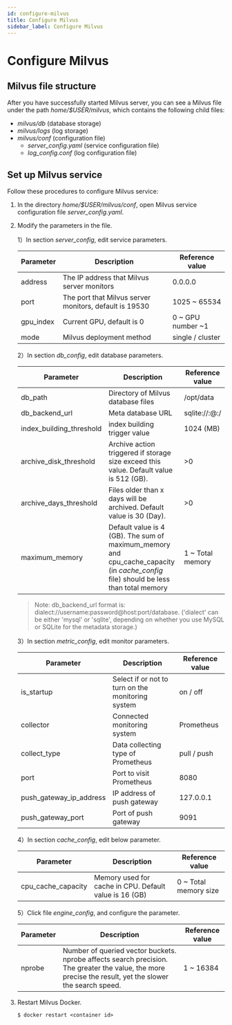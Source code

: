 ```yaml
---
id: configure-milvus
title: Configure Milvus
sidebar_label: Configure Milvus
---
```


# Configure Milvus


## Milvus file structure
After you have successfully started Milvus server, you can see a Milvus file under the path *home/$USER/milvus*, which contains the following child files:

- *milvus/db* (database storage)
- *milvus/logs* (log storage)
- *milvus/conf* (configuration file)
    - *server_config.yaml* (service configuration file)
    - *log_config.conf* (log configuration file)

## Set up Milvus service

Follow these procedures to configure Milvus service:

1. In the directory *home/$USER/milvus/conf*, open Milvus service configuration file *server_config.yaml*.

2. Modify the parameters in the file.

   1）In section *server_config*, edit service parameters.
   
     | Parameter            | Description                          | Reference value           |
     |----------------|-----------------------------------|-------------------|
     | address        | The IP address that Milvus server monitors      | 0.0.0.0           |
     | port           | The port that Milvus server monitors, default is 19530 | 1025 ~ 65534 |            
     | gpu_index      | Current GPU, default is 0          | 0 ~ GPU number ~1                |
     | mode           | Milvus deployment method                    | single / cluster |            
                                                                                                                     
   2）In section *db_config*, edit database parameters.
   
     | Parameter               | Description                            | Reference value    |
     |-------------------|-------------------------------------|----------|
     | db_path           | Directory of Milvus database files            |    /opt/data   |
     | db_backend_url    | Meta database URL                         |sqlite://:@:/ |
     | index_building_threshold | index building trigger value       |  1024 (MB)  |
     | archive_disk_threshold | Archive action triggered if storage size exceed this value. Default value is 512 (GB).| >0 |
     | archive_days_threshold | Files older than x days will be archived. Default value is 30 (Day).|  >0  |
     | maximum_memory    | Default value is 4 (GB). The sum of maximum_memory and cpu_cache_capacity (in *cache_config* file) should be less than total memory| 1 ~ Total memory|
     
   > Note: db_backend_url format is: dialect://username:password@host:port/database. ('dialect' can be either 'mysql' or 'sqlite', depending on whether you use MySQL or SQLite for the metadata storage.)
                                 
   3）In section *metric_config*, edit monitor parameters.
   
     |Parameter               |  Description                             | Reference value     |
     |-------------------|-------------------------------------|----------|
     | is_startup        | Select if or not to turn on the monitoring system          | on / off |
     | collector         | Connected monitoring system               | Prometheus             |
     | collect_type      | Data collecting type of Prometheus     |   pull / push          |
     | port              | Port to visit Prometheus       | 8080                   |
     | push_gateway_ip_address | IP address of push gateway   | 127.0.0.1             |
     | push_gateway_port       | Port of push gateway   |  9091                 |

   4）In section *cache_config*, edit below parameter.
   
     |  Parameter                | Description                             | Reference value     |
     |-------------------|-------------------------------------|----------|
     | cpu_cache_capacity | Memory used for cache in CPU. Default value is 16 (GB)       |  0 ~ Total memory size |

   5）Click file *engine_config*, and configure the parameter.

     |  Parameter            | Description                             | Reference value      |
     |-------------------|-------------------------------------|----------|
     | nprobe            |Number of queried vector buckets. nprobe affects search precision. The greater the value, the more precise the result, yet the slower the search speed. |  1 ~ 16384 |
     
3. Restart Milvus Docker.

   ```
   $ docker restart <container id>
   ```

